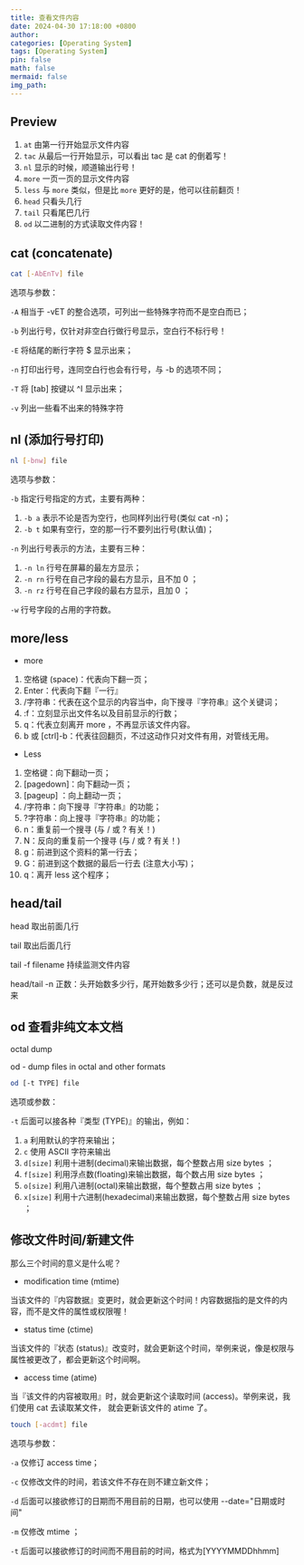 ```yaml
---
title: 查看文件内容
date: 2024-04-30 17:18:00 +0800
author: 
categories: [Operating System]
tags: [Operating System]
pin: false
math: false
mermaid: false
img_path: 
---
```


## Preview

1. `at` 由第一行开始显示文件内容
2. `tac` 从最后一行开始显示，可以看出 tac 是 cat 的倒着写！
3. `nl` 显示的时候，顺道输出行号！
4. `more` 一页一页的显示文件内容
5. `less` 与 `more` 类似，但是比 `more` 更好的是，他可以往前翻页！
6. `head` 只看头几行
7. `tail` 只看尾巴几行
8. `od` 以二进制的方式读取文件内容！

## cat (concatenate)

```Bash
cat [-AbEnTv] file
```

选项与参数：

`-A` 相当于 -vET 的整合选项，可列出一些特殊字符而不是空白而已；

`-b` 列出行号，仅针对非空白行做行号显示，空白行不标行号！

`-E` 将结尾的断行字符 $ 显示出来；

`-n` 打印出行号，连同空白行也会有行号，与 -b 的选项不同；

`-T` 将 [tab] 按键以 ^I 显示出来；

`-v` 列出一些看不出来的特殊字符

## nl (添加行号打印)

```Bash
nl [-bnw] file
```

选项与参数：

`-b`  指定行号指定的方式，主要有两种：

1. `-b a`  表示不论是否为空行，也同样列出行号(类似 cat -n)；
2. `-b t`  如果有空行，空的那一行不要列出行号(默认值)；

`-n`  列出行号表示的方法，主要有三种：

1. `-n ln`  行号在屏幕的最左方显示；
2. `-n rn`  行号在自己字段的最右方显示，且不加 0 ；
3. `-n rz`  行号在自己字段的最右方显示，且加 0 ；

`-w` 行号字段的占用的字符数。

## more/less

- more

1. 空格键 (space)：代表向下翻一页；
2. Enter：代表向下翻『一行』
3. /字符串：代表在这个显示的内容当中，向下搜寻『字符串』这个关键词；
4. :f：立刻显示出文件名以及目前显示的行数；
5. q：代表立刻离开 more ，不再显示该文件内容。
6. b 或 [ctrl]-b：代表往回翻页，不过这动作只对文件有用，对管线无用。

- Less

1. 空格键：向下翻动一页；
2. [pagedown]：向下翻动一页；
3. [pageup] ：向上翻动一页；
4. /字符串：向下搜寻『字符串』的功能；
5. ?字符串：向上搜寻『字符串』的功能；
6. n：重复前一个搜寻 (与 / 或 ? 有关！)
7. N：反向的重复前一个搜寻 (与 / 或 ? 有关！)
8. g：前进到这个资料的第一行去；
9. G：前进到这个数据的最后一行去 (注意大小写)；
10. q：离开 less 这个程序；

## head/tail

head 取出前面几行

tail 取出后面几行

tail -f filename 持续监测文件内容

head/tail -n 正数：头开始数多少行，尾开始数多少行；还可以是负数，就是反过来

## od 查看非纯文本文档 

octal dump

od - dump files in octal and other formats

```Bash
od [-t TYPE] file
```

选项或参数：

`-t` 后面可以接各种『类型 (TYPE)』的输出，例如：

1. `a` 利用默认的字符来输出；
2. `c` 使用 ASCII 字符来输出
3. `d[size]` 利用十进制(decimal)来输出数据，每个整数占用 size bytes ；
4. `f[size]` 利用浮点数(floating)来输出数据，每个数占用 size bytes ；
5. `o[size]` 利用八进制(octal)来输出数据，每个整数占用 size bytes ；
6. `x[size]` 利用十六进制(hexadecimal)来输出数据，每个整数占用 size bytes ；

## 修改文件时间/新建文件

那么三个时间的意义是什么呢？

- modification time (mtime)

当该文件的『内容数据』变更时，就会更新这个时间！内容数据指的是文件的内容，而不是文件的属性或权限喔！

- status time (ctime)

当该文件的『状态 (status)』改变时，就会更新这个时间，举例来说，像是权限与属性被更改了，都会更新这个时间啊。

- access time (atime)

当『该文件的内容被取用』时，就会更新这个读取时间 (access)。举例来说，我们使用 cat 去读取某文件， 就会更新该文件的 atime 了。

```Bash
touch [-acdmt] file
```

选项与参数：

`-a` 仅修订 access time；

`-c` 仅修改文件的时间，若该文件不存在则不建立新文件；

`-d` 后面可以接欲修订的日期而不用目前的日期，也可以使用 --date="日期或时间"

`-m` 仅修改 mtime ；

`-t` 后面可以接欲修订的时间而不用目前的时间，格式为[YYYYMMDDhhmm]